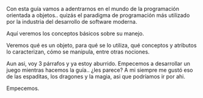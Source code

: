 Con esta guía vamos a adentrarnos en el mundo de la programación orientada a objetos.. quizás el paradigma de programación más utilizado por la industria del desarrollo de software moderna.

Aquí veremos los conceptos básicos sobre su manejo. 

Veremos qué es un objeto, para qué se lo utiliza, qué conceptos y atributos lo caracterizan, cómo se manipula, entre otras nociones.

Aun asi, voy 3 párrafos y ya estoy aburrido. Empecemos a desarrollar un juego mientras hacemos la guía.. ¿les parece? A mi siempre me gustó eso de las espaditas, los dragones y la magia, asi que podríamos ir por ahi.

Empecemos.